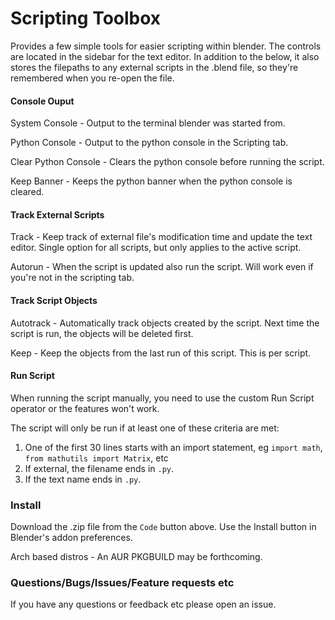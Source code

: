 # Scripting Toolbox

Provides a few simple tools for easier scripting within blender. The controls are located in the sidebar for the text editor. In addition to the below, it also stores the filepaths to any external scripts in the .blend file, so they're remembered when you re-open the file.

#### Console Ouput
System Console - Output to the terminal blender was started from.

Python Console - Output to the python console in the Scripting tab.

Clear Python Console - Clears the python console before running the script.

Keep Banner - Keeps the python banner when the python console is cleared.

#### Track External Scripts
Track - Keep track of external file's modification time and update the text editor. Single option for all scripts, but only applies to the active script.

Autorun - When the script is updated also run the script. Will work even if you're not in the scripting tab.

#### Track Script Objects
Autotrack - Automatically track objects created by the script. Next time the script is run, the objects will be deleted first.

Keep - Keep the objects from the last run of this script. This is per script.


#### Run Script
When running the script manually, you need to use the custom Run Script operator or the features won't work.


The script will only be run if at least one of these criteria are met:


1. One of the first 30 lines starts with an import statement, eg `import math`, `from mathutils import Matrix`, etc
2. If external, the filename ends in `.py`.
3. If the text name ends in `.py`.



### Install

Download the .zip file from the `Code` button above. Use the Install button in Blender's addon preferences.

Arch based distros -  An AUR PKGBUILD may be forthcoming.


### Questions/Bugs/Issues/Feature requests etc
If you have any questions or feedback etc please open an issue.
